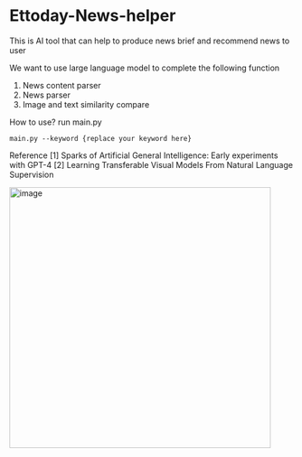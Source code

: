 # Ettoday-News-helper
This is AI tool that can help to produce news brief and recommend news to user

We want to use large language model to complete the following function
1. News content parser
2. News parser
3. Image and text similarity compare

How to use?
run main.py 
````
main.py --keyword {replace your keyword here}
````

Reference
[1] Sparks of Artificial General Intelligence: Early experiments with GPT-4
[2] Learning Transferable Visual Models From Natural Language Supervision

<img width="462" alt="image" src="https://github.com/Maisiechiu/Ettoday-News-helper/assets/56269497/ce7884d9-c0bf-4a22-9ed3-70a7e8089449">
